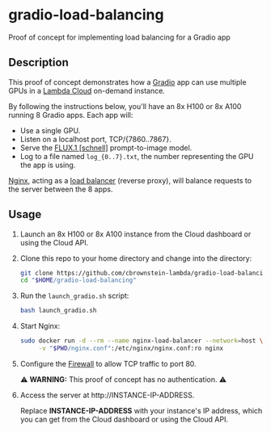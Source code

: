 # gradio-load-balancing
Proof of concept for implementing load balancing for a Gradio app

## Description

This proof of concept demonstrates how a [Gradio](https://www.gradio.app/) app
can use multiple GPUs in a [Lambda
Cloud](https://lambdalabs.com/service/gpu-cloud) on-demand instance.

By following the instructions below, you'll have an 8x H100 or 8x A100
running 8 Gradio apps. Each app will:

- Use a single GPU.
- Listen on a localhost port, TCP/{7860..7867}.
- Serve the [FLUX.1
  [schnell]](https://huggingface.co/black-forest-labs/FLUX.1-schnell)
  prompt-to-image model.
- Log to a file named `log_{0..7}.txt`, the number representing the GPU the
  app is using.

[Nginx](https://nginx.org/en/), acting as a [load
balancer](https://docs.nginx.com/nginx/admin-guide/load-balancer/http-load-balancer/)
(reverse proxy), will balance requests to the server between the 8 apps.

## Usage

1. Launch an 8x H100 or 8x A100 instance from the Cloud dashboard or using the
   Cloud API.

1. Clone this repo to your home directory and change into the directory:

   ```bash
   git clone https://github.com/cbrownstein-lambda/gradio-load-balancing.git "$HOME/gradio-load-balancing" && \
   cd "$HOME/gradio-load-balancing"
   ```

1. Run the `launch_gradio.sh` script:

   ```bash
   bash launch_gradio.sh
   ```

1. Start Nginx:

   ```bash
   sudo docker run -d --rm --name nginx-load-balancer --network=host \
        -v "$PWD/nginx.conf":/etc/nginx/nginx.conf:ro nginx
   ```

1. Configure the
   [Firewall](https://docs.lambdalabs.com/on-demand-cloud/firewall) to allow
   TCP traffic to port 80.

   ⚠️ **WARNING:** This proof of concept has no authentication. ⚠️

1. Access the server at http://INSTANCE-IP-ADDRESS.

   Replace **INSTANCE-IP-ADDRESS** with your instance's IP address, which you
   can get from the Cloud dashboard or using the Cloud API.
